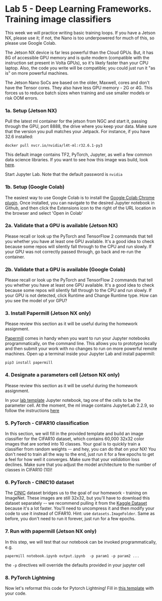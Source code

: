 # Lab 5 - Deep Learning Frameworks. Training image classifiers

This week we will practice writing basic training loops. If you have a Jetson NX, please use it; if not, the Nano is too underpowered for much of this, so please use Google Colab.

The Jetson NX device is far less powerful than the Cloud GPUs. But, it has 8G of accessible GPU memory and is quite modern (compatible with the instruction set present in Volta GPUs), so it's likely faster than your CPU laptop. Also, the code you write will be compatible; you could just run it "as is" on more powerful machines.

The Jetson Nano SoCs are based on the older, Maxwell, cores and don't have the Tensor cores. They also have less GPU memory - 2G or 4G.  This forces us to reduce batch sizes when training and use smaller models or risk OOM errors.

### 1a. Setup (Jetson NX)
Pull the latest ml container for the jetson from NGC and start it, passing through the GPU, port 8888, the drive where you keep your data. Make sure that the version you pull matches your Jetpack. For instance, if you have 32.6 installed:
```
docker pull nvcr.io/nvidia/l4t-ml:r32.6.1-py3
```
This default image contains TF2, PyTorch, Jupyter, as well a few common data science libraries. If you want to see how this image was build, look [here](https://github.com/dusty-nv/jetson-containers).

Start Jupyter Lab.  Note that the default password is `nvidia`

### 1b. Setup (Google Colab)
The easiest way to use Google Colab is to install the [Google Colab Chrome plugin](https://chrome.google.com/webstore/detail/open-in-colab/iogfkhleblhcpcekbiedikdehleodpjo?hl=en_). Once installed, you can navigate to the desired Jupyter notebook in Github, and then click the Extensions icon to the right of the URL location in the browser and select 'Open in Colab'

### 2a. Validate that a GPU is available (Jetson NX)
Please recall or look up the PyTorch and TensorFlow 2 commands that tell you whether you have at least one GPU available. It's a good idea to check because some repos will silently fall through to the CPU and run slowly. If your GPU was not correctly passed through, go back and re-run the container.

### 2b. Validate that a GPU is available (Google Colab)
Please recall or look up the PyTorch and TensorFlow 2 commands that tell you whether you have at least one GPU available. It's a good idea to check because some repos will silently fall through to the CPU and run slowly. If your GPU is not detected, click Runtime and Change Runtime type. How can you see the model of yor GPU?

### 3. Install Papermill (Jetson NX only)
Please review this section as it will be useful during the homework assignment.

[Papermill](https://papermill.readthedocs.io/en/latest/) comes in handy when you want to run your Jupyter notebooks programmatically, on the command line. This allows you to prototype locally and then submit your work with no changes to run on more powerful remote machines. Open up a terminal inside your Jupyter Lab and install papermill:
```
pip3 install papermill
```
### 4. Designate a parameters cell (Jetson NX only)
Please review this section as it will be useful during the homework assignment.

In your [lab template](https://github.com/MIDS-scaling-up/v3/blob/main/week05/lab/cifar_lab.ipynb) Jupyter notebook, tag one of the cells to be the parameter cell. At the moment, the ml image contains JupyterLab 2.2.9, so follow the instructions [here](https://papermill.readthedocs.io/en/latest/usage-parameterize.html#jupyterlab-2-0-2-2-x)

### 5. PyTorch - CIFAR10 classification
In this section, we will fill in the provided template and build an image classifier for the CIFAR10 dataset, which contains 60,000 32x32 color images that are sorted into 10 classes. Your goal is to quickly train a classifier from random weights -- and hey, you can do that on your NX!  You don't need to train all the way to the end, just run it for a few epochs to get a feel for how well it converges. Make sure that your _validation_ loss declines.  Make sure that you adjust the model architecture to the number of classes in CIFAR10 (10)!

### 6. PyTorch - CINIC10 dataset
The [CINIC](https://github.com/BayesWatch/cinic-10) dataset bridges us to the goal of our homework - training on ImageNet. These images are still 32x32, but you'll have to download this dataset separately -- we recommend pulling it from the [Kaggle Dataset](https://www.kaggle.com/mengcius/cinic10) because it's a lot faster. You'll need to uncompress it and then modify your code to use it instead of CIFAR10. Hint: use `datasets.ImageFolder`. Same as before, you don't need to run it forever, just run for a few epochs.

### 7. Run with papermill (Jetson NX only)
In this step, we will test that our notebook can be invoked programmatically, e.g.
```
papermill notebook.ipynb output.ipynb  -p param1 -p param2 ...
```
the `-p` directives will override the defaults provided in your jupyter cell

### 8. PyTorch Lightning
Now let's reformat this code for Pytorch Lightning! Fill in [this template](https://github.com/MIDS-scaling-up/v3/blob/main/week05/lab/cifar_lightning_lab.ipynb) with your code. 
